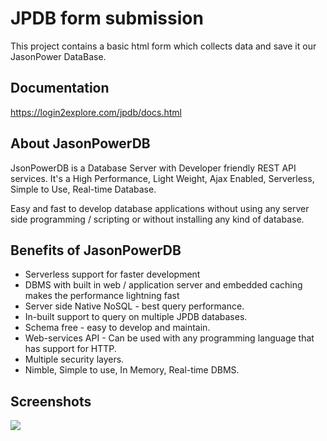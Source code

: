 # JPDB form submission
This project contains a basic html form which collects data and save it our JasonPower DataBase.  



## Documentation
https://login2explore.com/jpdb/docs.html

## About JasonPowerDB
JsonPowerDB is a Database Server with Developer friendly REST API services. It's a High Performance, Light Weight, Ajax Enabled, Serverless, Simple to Use, Real-time Database.

Easy and fast to develop database applications without using any server side programming / scripting or without installing any kind of database.

## Benefits of JasonPowerDB
 * Serverless support for faster development
 * DBMS with built in web / application server and embedded caching makes the performance lightning fast
* Server side Native NoSQL - best query performance.
* In-built support to query on multiple JPDB databases.
* Schema free - easy to develop and maintain.
* Web-services API - Can be used with any programming language that has support for HTTP.
* Multiple security layers.
* Nimble, Simple to use, In Memory, Real-time DBMS.

## Screenshots
![](/screenshots/Screenshot"\n"1)


